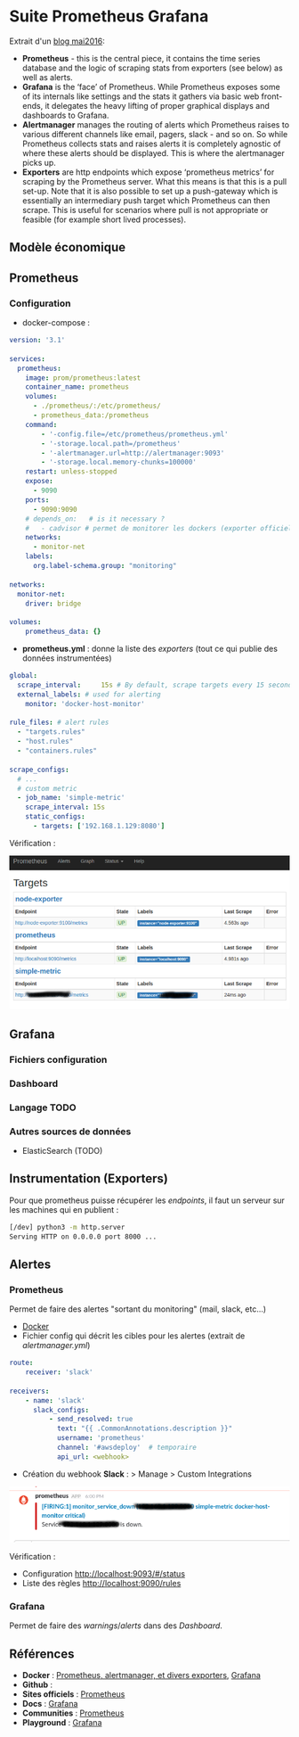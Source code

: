 # Suite Prometheus Grafana

Extrait d'un [blog mai2016](https://finestructure.co/blog/2016/5/16/monitoring-with-prometheus-grafana-docker-part-1):

* **Prometheus** - this is the central piece, it contains the time series database and the logic of scraping stats from exporters (see below) as well as alerts.
* **Grafana** is the ‘face’ of Prometheus. While Prometheus exposes some of its internals like settings and the stats it gathers via basic web front-ends, it delegates the heavy lifting of proper graphical displays and dashboards to Grafana.
* **Alertmanager** manages the routing of alerts which Prometheus raises to various different channels like email, pagers, slack - and so on. So while Prometheus collects stats and raises alerts it is completely agnostic of where these alerts should be displayed. This is where the alertmanager picks up.
* **Exporters** are http endpoints which expose ‘prometheus metrics’ for scraping by the Prometheus server. What this means is that this is a pull set-up. Note that it is also possible to set up a push-gateway which is essentially an intermediary push target which Prometheus can then scrape. This is useful for scenarios where pull is not appropriate or feasible (for example short lived processes).

## Modèle économique

## Prometheus

### Configuration

* docker-compose :

``` yml
version: '3.1'

services:
  prometheus:
    image: prom/prometheus:latest
    container_name: prometheus
    volumes:
      - ./prometheus/:/etc/prometheus/
      - prometheus_data:/prometheus
    command:
        - '-config.file=/etc/prometheus/prometheus.yml'
        - '-storage.local.path=/prometheus'
        - '-alertmanager.url=http://alertmanager:9093'
        - '-storage.local.memory-chunks=100000'
    restart: unless-stopped
    expose:
      - 9090
    ports:
      - 9090:9090
    # depends_on:   # is it necessary ?
    #   - cadvisor # permet de monitorer les dockers (exporter officiel prometheus)
    networks:
      - monitor-net
    labels:
      org.label-schema.group: "monitoring"

networks:
  monitor-net:
    driver: bridge

volumes:
    prometheus_data: {}
```

* **prometheus.yml** : donne la liste des *exporters* (tout ce qui publie des données instrumentées)

``` yml
global:
  scrape_interval:     15s # By default, scrape targets every 15 seconds.
  external_labels: # used for alerting
    monitor: 'docker-host-monitor'

rule_files: # alert rules
  - "targets.rules"
  - "host.rules"
  - "containers.rules"

scrape_configs:
  # ...
  # custom metric
  - job_name: 'simple-metric'
    scrape_interval: 15s
    static_configs:
      - targets: ['192.168.1.129:8080']
```

Vérification :

![endpoints](./pics/endpoints.png)


## Grafana

### Fichiers configuration

### Dashboard

### Langage TODO

### Autres sources de données

* ElasticSearch (TODO)

## Instrumentation (Exporters)

Pour que prometheus puisse récupérer les *endpoints*, il faut un serveur sur les machines qui en publient :

``` sh
[/dev] python3 -m http.server
Serving HTTP on 0.0.0.0 port 8000 ...
```


## Alertes

### Prometheus

Permet de faire des alertes "sortant du monitoring" (mail, slack, etc...)

* [Docker](https://hub.docker.com/r/prom/alertmanager/)
* Fichier config qui décrit les cibles pour les alertes (extrait de *alertmanager.yml*)

``` yml
route:
    receiver: 'slack'

receivers:
    - name: 'slack'
      slack_configs:
          - send_resolved: true
            text: "{{ .CommonAnnotations.description }}"
            username: 'prometheus'
            channel: '#awsdeploy'  # temporaire
            api_url: <webhook>
```

* Création du webhook **Slack** : > Manage > Custom Integrations
 
![AlertSlack](./pics/alertslack.png)


Vérification :

* Configuration <http://localhost:9093/#/status>
* Liste des règles <http://localhost:9090/rules>

### Grafana

Permet de faire des *warnings*/*alerts* dans des *Dashboard*.



## Références

* **Docker** : [Prometheus, alertmanager, et divers exporters](https://hub.docker.com/u/prom/), [Grafana](https://hub.docker.com/r/grafana/grafana/)
* **Github** :
* **Sites officiels** : [Prometheus](https://prometheus.io/)
* **Docs** : [Grafana](http://docs.grafana.org/)
* **Communities** : [Prometheus](https://prometheus.io/community/)
* **Playground** : [Grafana](http://play.grafana.org/dashboard/db/grafana-play-home?orgId=1)
